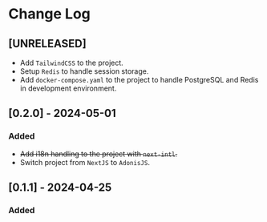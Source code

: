 # Change Log

## [UNRELEASED]

- Add `TailwindCSS` to the project.
- Setup `Redis` to handle session storage.
- Add `docker-compose.yaml` to the project to handle PostgreSQL and Redis in development environment.

## [0.2.0] - 2024-05-01

### Added

- ~~Add i18n handling to the project with `next-intl`.~~
- Switch project from `NextJS` to `AdonisJS`.

## [0.1.1] - 2024-04-25

### Added
